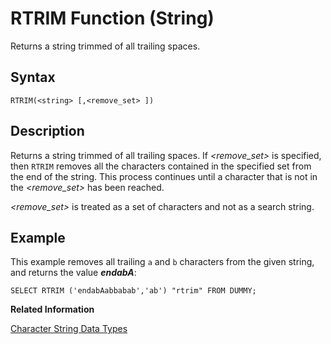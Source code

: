 <!-- loio20e6da0175191014a632fe729f839d44 -->

# RTRIM Function \(String\)

Returns a string trimmed of all trailing spaces.



<a name="loio20e6da0175191014a632fe729f839d44__sql_function_rtrim_1sql_function_rtrim_syntax"/>

## Syntax

```
RTRIM(<string> [,<remove_set> ])
```



<a name="loio20e6da0175191014a632fe729f839d44__sql_function_rtrim_1sql_function_rtrim_description"/>

## Description

Returns a string trimmed of all trailing spaces. If *<remove\_set\>* is specified, then `RTRIM` removes all the characters contained in the specified set from the end of the string. This process continues until a character that is not in the *<remove\_set\>* has been reached.

*<remove\_set\>* is treated as a set of characters and not as a search string.



<a name="loio20e6da0175191014a632fe729f839d44__sql_function_rtrim_1sql_function_rtrim_examples"/>

## Example

This example removes all trailing `a` and `b` characters from the given string, and returns the value ***endabA***:

```
SELECT RTRIM ('endabAabbabab','ab') "rtrim" FROM DUMMY;
```

**Related Information**  


[Character String Data Types](../character-string-data-types-a33f788.md "Character string data types are used to store values that contain character strings.")

